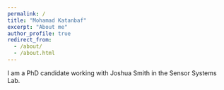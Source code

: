 ```yaml
---
permalink: /
title: "Mohamad Katanbaf"
excerpt: "About me"
author_profile: true
redirect_from: 
  - /about/
  - /about.html
---
```


I am a PhD candidate working with Joshua Smith in the Sensor Systems Lab.